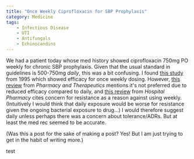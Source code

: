 ```yaml
---
title: "Once Weekly Ciprofloxacin for SBP Prophylaxis"
category: Medicine
tags:
    - Infectious Disease
    - UTI
    - Antifungals
    - Echinocandins
---
```


We had a patient today whose med history showed ciprofloxacin 750mg PO weekly for
chronic SBP prophylaxis. Given that the usual standard in guidelines is 500-750mg _daily_,
this was a bit confusing. I found [this study](https://www.ncbi.nlm.nih.gov/pubmed/7557868)
from 1995 which showed efficacy for once weekly dosing. However, [this review](https://www.ncbi.nlm.nih.gov/pubmed/7557868)
from _Pharmacy and Therapeutics_ mentions it's not preferred due to reduced
efficacy compared to daily, and [this review](https://www.ncbi.nlm.nih.gov/pmc/articles/PMC4686472/)
from _Hospital Pharmacy_ cites concern for resistance as a reason against using
weekly. (Intuitively I would think that daily exposure would be worse for
resistance given the ongoing bacterial exposure to drug...) I would therefore
suggest daily unless perhaps there was a concern about tolerance/ADRs. But at
least the med rec seemed to be accurate.

(Was this a post for the sake of making a post? Yes! But I am just trying to
get in the habit of writing more.)

test
